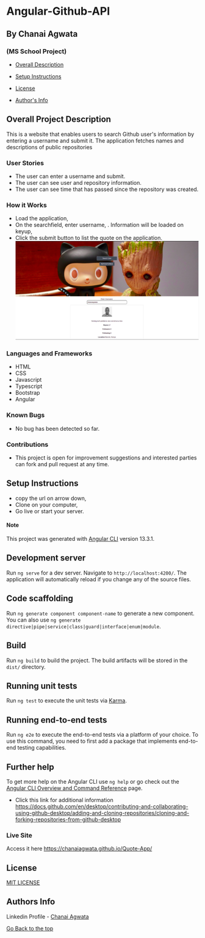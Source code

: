 

# Angular-Github-API

## By Chanai Agwata
### (MS School Project)

* [Overall Description](https://github.com/chanaiagwata/Angular-Github-API#overall-project-description)

* [Setup Instructions](https://github.com/chanaiagwata/Angular-Github-API#setup-instructions)

* [License](https://github.com/chanaiagwata/Angular-Github-API#license)

* [Author's Info](https://github.com/chanaiagwata/Angular-Github-API#authors-info)

## Overall Project Description
<p>This is a website that enables users to search Github user's information by entering a username and submit it. The application fetches names and descriptions of public repositories</p>

### User Stories
* The user can enter a username and submit.
* The user can see user and repository information.
* The user can see time that has passed since the repository was created.

### How it Works
* Load the application,
* On the searchfield, enter username,
. Information will be loaded on keyup,
* Click the submit button to list the quote on the application. 
![screenshot](https://raw.githubusercontent.com/chanaiagwata/Angular-Github-API/master/pageimage.png)
### Languages and Frameworks
* HTML
* CSS
* Javascript
* Typescript
* Bootstrap
* Angular
### Known Bugs
* No bug has been detected so far. 
### Contributions
* This project is open for improvement suggestions and interested parties can fork and pull request at any time.

## Setup Instructions
* copy the url on arrow down,
* Clone on your computer,
* Go live or start your server.
#### Note
This project was generated with [Angular CLI](https://github.com/angular/angular-cli) version 13.3.1.

## Development server

Run `ng serve` for a dev server. Navigate to `http://localhost:4200/`. The application will automatically reload if you change any of the source files.

## Code scaffolding

Run `ng generate component component-name` to generate a new component. You can also use `ng generate directive|pipe|service|class|guard|interface|enum|module`.

## Build

Run `ng build` to build the project. The build artifacts will be stored in the `dist/` directory.

## Running unit tests

Run `ng test` to execute the unit tests via [Karma](https://karma-runner.github.io).

## Running end-to-end tests

Run `ng e2e` to execute the end-to-end tests via a platform of your choice. To use this command, you need to first add a package that implements end-to-end testing capabilities.

## Further help

To get more help on the Angular CLI use `ng help` or go check out the [Angular CLI Overview and Command Reference](https://angular.io/cli) page.

* Click this link for additional information https://docs.github.com/en/desktop/contributing-and-collaborating-using-github-desktop/adding-and-cloning-repositories/cloning-and-forking-repositories-from-github-desktop

### Live Site
Access it here  https://chanaiagwata.github.io/Quote-App/


## License
[MIT LICENSE](LICENSE)


## Authors Info

Linkedin Profile - [Chanai Agwata](https://www.linkedin.com/in/chanai-agwata-90a345146/)

[Go Back to the top](#portfolio)




